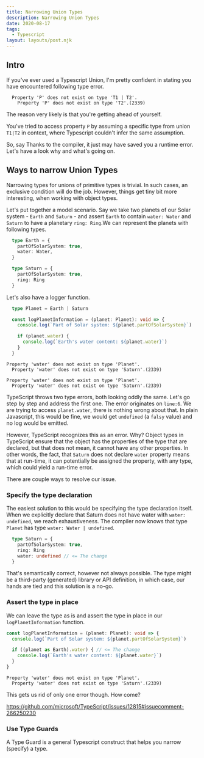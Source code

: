 ```yaml
---
title: Narrowing Union Types
description: Narrowing Union Types
date: 2020-08-17
tags:
  - Typescript
layout: layouts/post.njk
---
```


## Intro

If you've ever used a Typescript Union, I'm pretty confident in stating you have encountered following type error.

```text
  Property 'P' does not exist on type 'T1 | T2'.
    Property 'P' does not exist on type 'T2'.(2339)
```

The reason very likely is that you're getting ahead of yourself.

You've tried to access property `P` by assuming a specific type from union `T1|T2` in context, where Typescript couldn't infer the same assumption.

So, say Thanks to the compiler, it just may have saved you a runtime error. Let's have a look why and what's going on.

## Ways to narrow Union Types

Narrowing types for unions of primitive types is trivial. In such cases, an exclusive condition will do the job. However, things get tiny bit more interesting, when working with object types.

Let's put together a model scenario. Say we take two planets of our Solar system - `Earth` and `Saturn` - and assert `Earth` to contain `water: Water` and `Saturn` to have a planetary `ring: Ring`.We can represent the planets with following types.

```typescript
  type Earth = {
    partOfSolarSystem: true,
    water: Water,
  }

  type Saturn = {
    partOfSolarSystem: true,
    ring: Ring
  }
```

Let's also have a logger function.

```typescript
  type Planet = Earth | Saturn

  const logPlanetInformation = (planet: Planet): void => {
    console.log(`Part of Solar system: ${planet.partOfSolarSystem}`)

    if (planet.water) {
      console.log(`Earth's water content: ${planet.water}`)
    }
  }
```
```text
Property 'water' does not exist on type 'Planet'.
  Property 'water' does not exist on type 'Saturn'.(2339)

Property 'water' does not exist on type 'Planet'.
  Property 'water' does not exist on type 'Saturn'.(2339)
```

TypeScript throws two type errors, both looking oddly the same. Let's go step by step and address the first one. The error originates on `line:6`. We are trying to access `planet.water`, there is nothing wrong about that. In plain Javascript, this would be fine, we would get `undefined` (a `falsy` value) and no log would be emitted.

However, TypeScript recognizes this as an error. Why? Object types in TypeScript ensure that the object has the properties of the type that are declared, but that does not mean, it cannot have any other properties. In other words, the fact, that `Saturn` does not declare `water` property means that at run-time, it can potentially be assigned the property, with any type, which could yield a run-time error.

There are couple ways to resolve our issue.

### Specify the type declaration

The easiest solution to this would be specifying the type declaration itself. When we explicitly declare that Saturn does not have water with `water: undefined`, we reach exhaustiveness. The compiler now knows that type `Planet` has type `water: Water | undefined`.

```typescript
  type Saturn = {
    partOfSolarSystem: true,
    ring: Ring
    water: undefined // <= The change
  }
```

That's semantically correct, however not always possible. The type might be a third-party (generated) library or API definition, in which case, our hands are tied and this solution is a no-go.

### Assert the type in place

We can leave the type as is and assert the type in place in our `logPlanetInformation` function.

```typescript
const logPlanetInformation = (planet: Planet): void => {
  console.log(`Part of Solar system: ${planet.partOfSolarSystem}`)

  if ((planet as Earth).water) { // <= The change
    console.log(`Earth's water content: ${planet.water}`)
  }
}
```
```text
Property 'water' does not exist on type 'Planet'.
  Property 'water' does not exist on type 'Saturn'.(2339)
```

This gets us rid of only one error though. How come?

https://github.com/microsoft/TypeScript/issues/12815#issuecomment-266250230

### Use Type Guards

A Type Guard is a general Typescript construct that helps you narrow (specify) a type.

